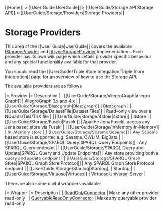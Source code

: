 [[Home]] > [[User Guide|UserGuide]] > [[UserGuide/Storage API|Storage API]] > [[UserGuide/Storage/Providers|Storage Providers]]

# Storage Providers 

This area of the [[User Guide|UserGuide]] covers the available [IStorageProvider](http://www.dotnetrdf.org/api/index.asp?Topic=VDS.RDF.Storage.IStorageProvider) and [IAsyncStorageProvider](http://www.dotnetrdf.org/api/index.asp?Topic=VDS.RDF.Storage.IAsyncStorageProvider) implementations.  Each provider has its own wiki page which details provider specific behaviour and any special functionality available for that provider.

You should read the [[UserGuide/Triple Store Integration|Triple Store Integration]] page for an overview of how to use the Storage API.

The available providers are as follows:

|= Provider |= Description |
| [[UserGuide/Storage/AllegroGraph|Allegro Graph]] | AllegroGraph 3.x and 4.x |
| [[UserGuide/Storage/Blazegraph|Blazegraph]] | Blazegraph |
| [[UserGuide/Storage/DatasetFile|Dataset Files]] | Read-only view over a NQuads/TriG/TriX file |
| [[UserGuide/Storage/4store|4store]] | 4store |
| [[UserGuide/Storage/Fuseki|Fuseki]] | Apache Jena Fuseki, access any Jena based store via Fuseki |
| [[UserGuide/Storage/InMemory|In-Memory]] | In-Memory store |
| [[UserGuide/Storage/Sesame|Sesame]] | Any Sesame based store is supported e.g. Sesame, OWLIM, BigData |
| [[UserGuide/Storage/SPARQL Query|SPARQL Query Endpoints]] | Any SPARQL Query endpoint |
| [[UserGuide/Storage/SPARQL Query and Update|SPARQL Query and Update Endpoints]] | Any store providing both a query and update endpoint |
| [[UserGuide/Storage/SPARQL Graph Store|SPARQL Graph Store Protocol]] | Any SPARQL Graph Store Protocol endpoint |
| [[UserGuide/Storage/Stardog|Stardog]] | Stardog |
| [[UserGuide/Storage/Virtuoso|Virtuoso]] | Virtuoso Universal Server |

There are also some useful wrappers available:

|= Wrapper |= Description |
| [ReadOnlyConnector](http://www.dotnetrdf.org/api/index.asp?Topic=VDS.RDF.Storage.ReadOnlyConnector) | Make any other provider read-only |
| [QueryableReadOnlyConnector](http://www.dotnetrdf.org/api/index.asp?Topic=VDS.RDF.Storage.QueryableReadOnlyConnector) | Make any queryable provider read-only |